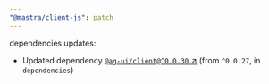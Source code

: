 ```yaml
---
"@mastra/client-js": patch
---
```

dependencies updates:
  - Updated dependency [`@ag-ui/client@^0.0.30` ↗︎](https://www.npmjs.com/package/@ag-ui/client/v/0.0.30) (from `^0.0.27`, in `dependencies`)
